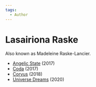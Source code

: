 ```yaml
---
tags:
  - Author
---
```


# Lasairiona Raske

Also known as Madeleine Raske-Lancier.

- [Angelic State](./angelicstate.md) (2017)
- [Coda](./coda.md) (2017)
- [Corvus](./corvus.md) (2018)
- [Universe Dreams](./universedreams.md) (2020)